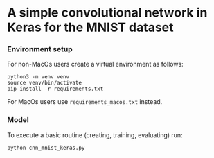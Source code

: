 # A simple convolutional network in Keras for the MNIST dataset

### Environment setup

For non-MacOs users create a virtual environment as follows:

```
python3 -m venv venv
source venv/bin/activate
pip install -r requirements.txt
```

For MacOs users use `requirements_macos.txt` instead.

### Model

To execute a basic routine (creating, training, evaluating) run:

```
python cnn_mnist_keras.py
```
